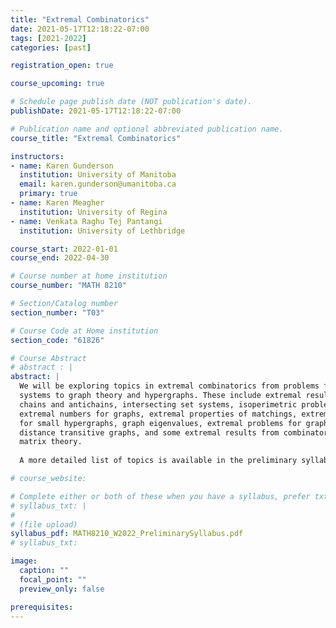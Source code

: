 ```yaml
---
title: "Extremal Combinatorics"
date: 2021-05-17T12:18:22-07:00
tags: [2021-2022]
categories: [past]

registration_open: true

course_upcoming: true

# Schedule page publish date (NOT publication's date).
publishDate: 2021-05-17T12:18:22-07:00

# Publication name and optional abbreviated publication name.
course_title: "Extremal Combinatorics"

instructors:
- name: Karen Gunderson
  institution: University of Manitoba
  email: karen.gunderson@umanitoba.ca
  primary: true
- name: Karen Meagher
  institution: University of Regina
- name: Venkata Raghu Tej Pantangi
  institution: University of Lethbridge

course_start: 2022-01-01
course_end: 2022-04-30

# Course number at home institution
course_number: "MATH 8210"

# Section/Catalog number
section_number: "T03"

# Course Code at Home institution
section_code: "61826"

# Course Abstract
# abstract : |
abstract: |
  We will be exploring topics in extremal combinatorics from problems for set
  systems to graph theory and hypergraphs. These include extremal results for
  chains and antichains, intersecting set systems, isoperimetric problems,
  extremal numbers for graphs, extremal properties of matchings, extremal numbers
  for small hypergraphs, graph eigenvalues, extremal problems for graph diameter,
  distance transitive graphs, and some extremal results from combinatorial
  matrix theory.
  
  A more detailed list of topics is available in the preliminary syllabus.

# course_website:

# Complete either or both of these when you have a syllabus, prefer txt!
# syllabus_txt: |
#
# (file upload)
syllabus_pdf: MATH8210_W2022_PreliminarySyllabus.pdf
# syllabus_txt:

image:
  caption: ""
  focal_point: ""
  preview_only: false

prerequisites:
---
```


